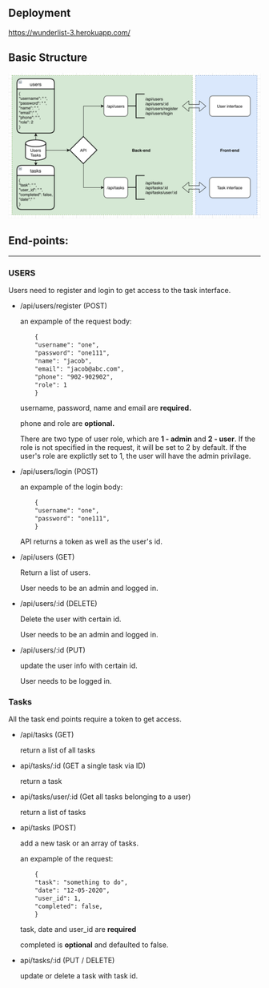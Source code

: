 ## Deployment

https://wunderlist-3.herokuapp.com/

## Basic Structure

![FlowChart](/asset/flowchart.png)

## End-points:

---

### USERS

Users need to register and login to get access to the task interface.

* /api/users/register (POST)

    an expample of the request body:
    ```
        {
        "username": "one",
        "password": "one111",
        "name": "jacob",
        "email": "jacob@abc.com",
        "phone": "902-902902",
        "role": 1
        }
    ```

    username, password, name and email are **required.**

    phone and role are **optional.**

    There are two type of user role, which are **1 - admin** and **2 - user**. If the role is not specified in the request, it will be set to 2 by default. If the user's role are explictly set to 1, the user will have the admin privilage.

* /api/users/login (POST)

    an expample of the login body:
    ```
        {
        "username": "one",
        "password": "one111",
        }
    ```
    API returns a token as well as the user's id.

* /api/users (GET)

    Return a list of users.

    User needs to be an admin and logged in.

* /api/users/:id (DELETE)

    Delete the user with certain id.

    User needs to be an admin and logged in.


* /api/users/:id (PUT)

    update the user info with certain id.

    User needs to be logged in.

### Tasks

All the task end points require a token to get access.

* /api/tasks (GET)

    return a list of all tasks

* api/tasks/:id (GET a single task via ID)

    return a task 

* api/tasks/user/:id (Get all tasks belonging to a user)

    return a list of tasks

* api/tasks (POST)

    add a new task or an array of tasks.

    an expample of the request:
    ```
        {
        "task": "something to do",
        "date": "12-05-2020",
        "user_id": 1,
        "completed": false,
        }
    ```
    task, date and user_id are **required**

    completed is **optional** and defaulted to false. 

* api/tasks/:id (PUT / DELETE)

    update or delete a task with task id.

